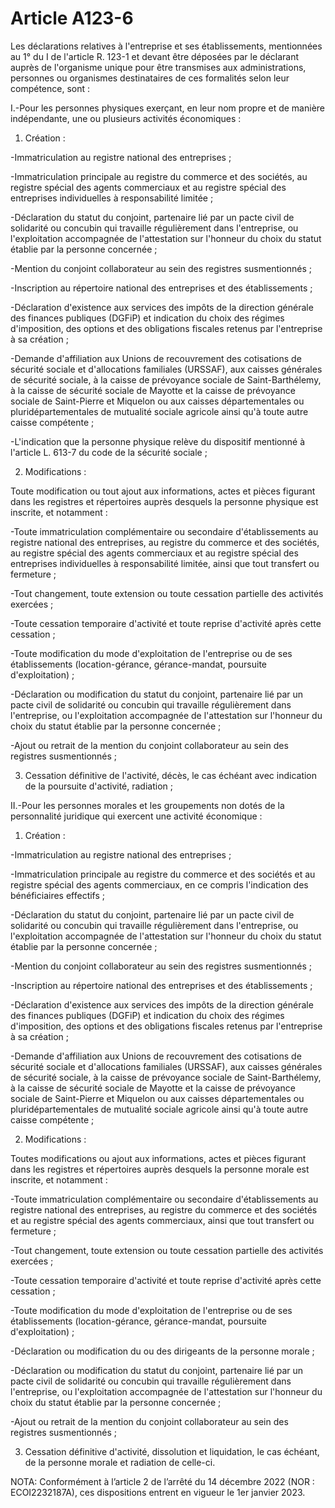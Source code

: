 # Article A123-6

Les déclarations relatives à l'entreprise et ses établissements, mentionnées au 1° du I de l'article R. 123-1 et devant être déposées par le déclarant auprès de l'organisme unique pour être transmises aux administrations, personnes ou organismes destinataires de ces formalités selon leur compétence, sont :

I.-Pour les personnes physiques exerçant, en leur nom propre et de manière indépendante, une ou plusieurs activités économiques :

1. Création :

-Immatriculation au registre national des entreprises ;

-Immatriculation principale au registre du commerce et des sociétés, au registre spécial des agents commerciaux et au registre spécial des entreprises individuelles à responsabilité limitée ;

-Déclaration du statut du conjoint, partenaire lié par un pacte civil de solidarité ou concubin qui travaille régulièrement dans l'entreprise, ou l'exploitation accompagnée de l'attestation sur l'honneur du choix du statut établie par la personne concernée ;

-Mention du conjoint collaborateur au sein des registres susmentionnés ;

-Inscription au répertoire national des entreprises et des établissements ;

-Déclaration d'existence aux services des impôts de la direction générale des finances publiques (DGFiP) et indication du choix des régimes d'imposition, des options et des obligations fiscales retenus par l'entreprise à sa création ;

-Demande d'affiliation aux Unions de recouvrement des cotisations de sécurité sociale et d'allocations familiales (URSSAF), aux caisses générales de sécurité sociale, à la caisse de prévoyance sociale de Saint-Barthélemy, à la caisse de sécurité sociale de Mayotte et la caisse de prévoyance sociale de Saint-Pierre et Miquelon ou aux caisses départementales ou pluridépartementales de mutualité sociale agricole ainsi qu'à toute autre caisse compétente ;

-L'indication que la personne physique relève du dispositif mentionné à l'article L. 613-7 du code de la sécurité sociale ;

2. Modifications :

Toute modification ou tout ajout aux informations, actes et pièces figurant dans les registres et répertoires auprès desquels la personne physique est inscrite, et notamment :

-Toute immatriculation complémentaire ou secondaire d'établissements au registre national des entreprises, au registre du commerce et des sociétés, au registre spécial des agents commerciaux et au registre spécial des entreprises individuelles à responsabilité limitée, ainsi que tout transfert ou fermeture ;

-Tout changement, toute extension ou toute cessation partielle des activités exercées ;

-Toute cessation temporaire d'activité et toute reprise d'activité après cette cessation ;

-Toute modification du mode d'exploitation de l'entreprise ou de ses établissements (location-gérance, gérance-mandat, poursuite d'exploitation) ;

-Déclaration ou modification du statut du conjoint, partenaire lié par un pacte civil de solidarité ou concubin qui travaille régulièrement dans l'entreprise, ou l'exploitation accompagnée de l'attestation sur l'honneur du choix du statut établie par la personne concernée ;

-Ajout ou retrait de la mention du conjoint collaborateur au sein des registres susmentionnés ;

3. Cessation définitive de l'activité, décès, le cas échéant avec indication de la poursuite d'activité, radiation ;

II.-Pour les personnes morales et les groupements non dotés de la personnalité juridique qui exercent une activité économique :

1. Création :

-Immatriculation au registre national des entreprises ;

-Immatriculation principale au registre du commerce et des sociétés et au registre spécial des agents commerciaux, en ce compris l'indication des bénéficiaires effectifs ;

-Déclaration du statut du conjoint, partenaire lié par un pacte civil de solidarité ou concubin qui travaille régulièrement dans l'entreprise, ou l'exploitation accompagnée de l'attestation sur l'honneur du choix du statut établie par la personne concernée ;

-Mention du conjoint collaborateur au sein des registres susmentionnés ;

-Inscription au répertoire national des entreprises et des établissements ;

-Déclaration d'existence aux services des impôts de la direction générale des finances publiques (DGFiP) et indication du choix des régimes d'imposition, des options et des obligations fiscales retenus par l'entreprise à sa création ;

-Demande d'affiliation aux Unions de recouvrement des cotisations de sécurité sociale et d'allocations familiales (URSSAF), aux caisses générales de sécurité sociale, à la caisse de prévoyance sociale de Saint-Barthélemy, à la caisse de sécurité sociale de Mayotte et la caisse de prévoyance sociale de Saint-Pierre et Miquelon ou aux caisses départementales ou pluridépartementales de mutualité sociale agricole ainsi qu'à toute autre caisse compétente ;

2. Modifications :

Toutes modifications ou ajout aux informations, actes et pièces figurant dans les registres et répertoires auprès desquels la personne morale est inscrite, et notamment :

-Toute immatriculation complémentaire ou secondaire d'établissements au registre national des entreprises, au registre du commerce et des sociétés et au registre spécial des agents commerciaux, ainsi que tout transfert ou fermeture ;

-Tout changement, toute extension ou toute cessation partielle des activités exercées ;

-Toute cessation temporaire d'activité et toute reprise d'activité après cette cessation ;

-Toute modification du mode d'exploitation de l'entreprise ou de ses établissements (location-gérance, gérance-mandat, poursuite d'exploitation) ;

-Déclaration ou modification du ou des dirigeants de la personne morale ;

-Déclaration ou modification du statut du conjoint, partenaire lié par un pacte civil de solidarité ou concubin qui travaille régulièrement dans l'entreprise, ou l'exploitation accompagnée de l'attestation sur l'honneur du choix du statut établie par la personne concernée ;

-Ajout ou retrait de la mention du conjoint collaborateur au sein des registres susmentionnés ;

3. Cessation définitive d'activité, dissolution et liquidation, le cas échéant, de la personne morale et radiation de celle-ci.

NOTA:
Conformément à l’article 2 de l’arrêté du 14 décembre 2022 (NOR : ECOI2232187A), ces dispositions entrent en vigueur le 1er janvier 2023.
